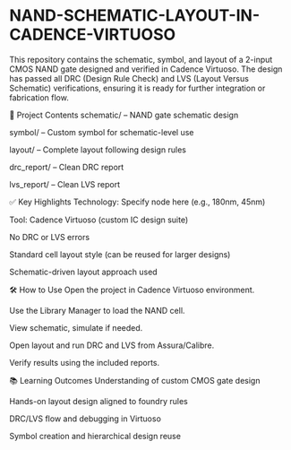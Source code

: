 # NAND-SCHEMATIC-LAYOUT-IN-CADENCE-VIRTUOSO
This repository contains the schematic, symbol, and layout of a 2-input CMOS NAND gate designed and verified in Cadence Virtuoso. The design has passed all DRC (Design Rule Check) and LVS (Layout Versus Schematic) verifications, ensuring it is ready for further integration or fabrication flow.

📁 Project Contents
schematic/ – NAND gate schematic design

symbol/ – Custom symbol for schematic-level use

layout/ – Complete layout following design rules
 
drc_report/ – Clean DRC report

lvs_report/ – Clean LVS report

✅ Key Highlights
Technology: Specify node here (e.g., 180nm, 45nm)

Tool: Cadence Virtuoso (custom IC design suite)

No DRC or LVS errors

Standard cell layout style (can be reused for larger designs)

Schematic-driven layout approach used

🛠 How to Use
Open the project in Cadence Virtuoso environment.

Use the Library Manager to load the NAND cell.

View schematic, simulate if needed.

Open layout and run DRC and LVS from Assura/Calibre.

Verify results using the included reports.

📚 Learning Outcomes
Understanding of custom CMOS gate design

Hands-on layout design aligned to foundry rules

DRC/LVS flow and debugging in Virtuoso

Symbol creation and hierarchical design reuse
